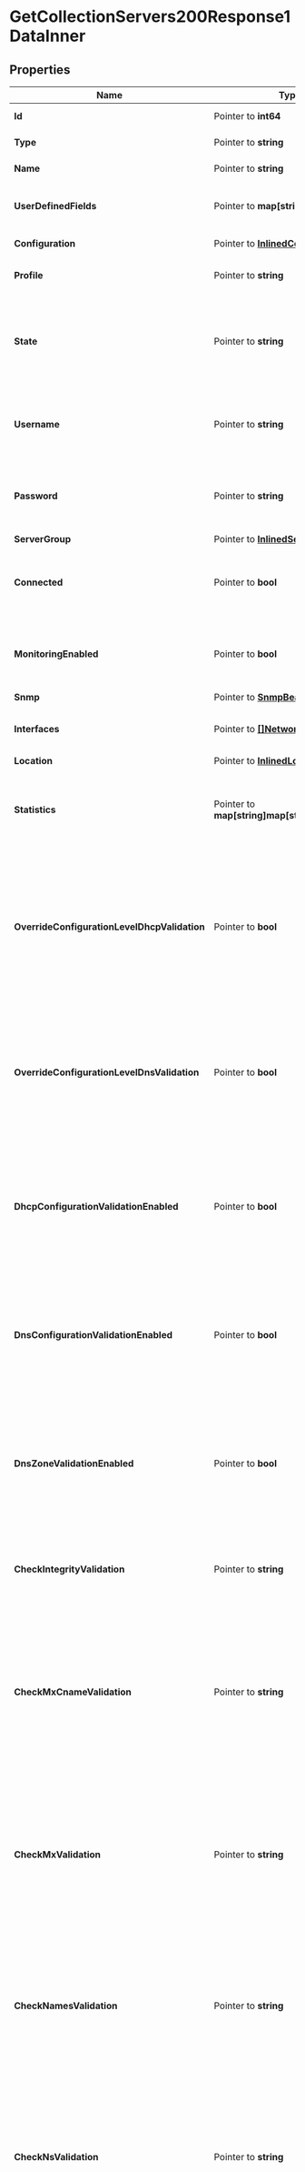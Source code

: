 # GetCollectionServers200Response1DataInner

## Properties

Name | Type | Description | Notes
------------ | ------------- | ------------- | -------------
**Id** | Pointer to **int64** | The resource identifier. | [optional] 
**Type** | Pointer to **string** | The resource type. | [optional] 
**Name** | Pointer to **string** | The name of the resource. | [optional] 
**UserDefinedFields** | Pointer to **map[string]string** | User-defined fields set for the resource. | [optional] 
**Configuration** | Pointer to [**InlinedConfiguration**](InlinedConfiguration.md) |  | [optional] [readonly] 
**Profile** | Pointer to **string** | The profile of the server. | [optional] 
**State** | Pointer to **string** | The current state of the server, indicating whether the server is enabled or disabled. | [optional] 
**Username** | Pointer to **string** | The username used to authenticate with the server. | [optional] 
**Password** | Pointer to **string** | The password used to authenticate with the server. | [optional] 
**ServerGroup** | Pointer to [**InlinedServerGroup**](InlinedServerGroup.md) |  | [optional] 
**Connected** | Pointer to **bool** | Indicates whether the server is connected to Address Manager. | [optional] 
**MonitoringEnabled** | Pointer to **bool** | Indicates whether monitoring service is enabled on the server. | [optional] 
**Snmp** | Pointer to [**SnmpBean**](SnmpBean.md) |  | [optional] 
**Interfaces** | Pointer to [**[]NetworkInterface**](NetworkInterface.md) | The list of network interfaces of the server. | [optional] 
**Location** | Pointer to [**InlinedLocation**](InlinedLocation.md) |  | [optional] 
**Statistics** | Pointer to **map[string]map[string]interface{}** | Displays statistics information collected from the monitoring service. | [optional] [readonly] 
**OverrideConfigurationLevelDhcpValidation** | Pointer to **bool** | Indicates whether DHCP deployment validation settings configured at the configuration level are overridden at the server level. | [optional] 
**OverrideConfigurationLevelDnsValidation** | Pointer to **bool** | Indicates whether DNS deployment validation settings configured at the configuration level are overridden at the server level. | [optional] 
**DhcpConfigurationValidationEnabled** | Pointer to **bool** | Indicates whether the syntax of the dhcpd.conf file is validated prior to deployment from Address Manager. | [optional] 
**DnsConfigurationValidationEnabled** | Pointer to **bool** | Indicates whether the syntax of the named.conf file is validated prior to deployment from Address Manager. | [optional] 
**DnsZoneValidationEnabled** | Pointer to **bool** | Indicates whether the syntax of each DNS zone file is validated prior to deployment from Address Manager. | [optional] 
**CheckIntegrityValidation** | Pointer to **string** | The method for which the syntax checks of the DNS zone file is checked. | [optional] 
**CheckMxCnameValidation** | Pointer to **string** | Checks if MX records point to a CNAME record rather than an A or AAAA, and determines how Address Manager handles conditions found by the check. | [optional] 
**CheckMxValidation** | Pointer to **string** | Checks if MX records point to an IP address rather than an A or AAAA, and determines how Address Manager handles conditions found by the check. | [optional] 
**CheckNamesValidation** | Pointer to **string** | Checks the names within the DNS zone files and determines how Address Manager handles conditions found by the check. | [optional] 
**CheckNsValidation** | Pointer to **string** | Checks if NS records point to an IP address rather than an A or AAAA, and determines how Address Manager handles conditions found by the check. | [optional] 
**CheckSrvCnameValidation** | Pointer to **string** | Checks if SRV records point to a CNAME record rather than an A or AAAA, and determines how Address Manager handles conditions found by the check. | [optional] 
**CheckWildcardValidation** | Pointer to **string** | Checks for wildcards in zone names that don&#39;t appear as the last segment of a zone name, and determines how Address Manager handles conditions found by the check. | [optional] 
**PrivateAddress** | Pointer to **string** | The private IP address of the server. | [optional] 
**EncryptedNotificationsEnabled** | Pointer to **bool** | Indicates whether notifications are encrypted between Address Manager and the DNS/DHCP Server | [optional] 
**ManagementUrl** | Pointer to **string** | Specifies the management URL for an F5 LTM or GTM server. | [optional] 
**SelfIpAddress** | Pointer to **string** | Specifies the self URL for an F5 GTM server. | [optional] 
**HaBackboneEnabled** | Pointer to **bool** | Indicates whether a backbone is enabled between nodes of a high-availability pair. | [optional] 
**HaPingAddress** | Pointer to **string** | Sets the ping address of the high-availability pair. | [optional] 
**DhcpServicePrincipal** | Pointer to [**InlinedKerberosServicePrincipal**](InlinedKerberosServicePrincipal.md) |  | [optional] 
**DnsServicePrincipal** | Pointer to [**InlinedKerberosServicePrincipal**](InlinedKerberosServicePrincipal.md) |  | [optional] 
**DedicatedManagementEnabled** | Pointer to **bool** | Indicates whether dedicated management is enabled on the server. | [optional] 
**HaRole** | Pointer to **string** |  | [optional] [readonly] 
**HaPeerConnectionState** | Pointer to **string** |  | [optional] [readonly] 
**HaDiskState** | Pointer to **string** |  | [optional] [readonly] 
**HsmSupportEnabled** | Pointer to **bool** | Indicates whether HSM is enabled on the server. | [optional] 
**InterfaceRedundancyEnabled** | Pointer to **bool** | Indicates whether interface redundancy is enabled on the server. | [optional] 
**InheritedFields** | Pointer to **[]string** |  | [optional] [readonly] 

## Methods

### NewGetCollectionServers200Response1DataInner

`func NewGetCollectionServers200Response1DataInner() *GetCollectionServers200Response1DataInner`

NewGetCollectionServers200Response1DataInner instantiates a new GetCollectionServers200Response1DataInner object
This constructor will assign default values to properties that have it defined,
and makes sure properties required by API are set, but the set of arguments
will change when the set of required properties is changed

### NewGetCollectionServers200Response1DataInnerWithDefaults

`func NewGetCollectionServers200Response1DataInnerWithDefaults() *GetCollectionServers200Response1DataInner`

NewGetCollectionServers200Response1DataInnerWithDefaults instantiates a new GetCollectionServers200Response1DataInner object
This constructor will only assign default values to properties that have it defined,
but it doesn't guarantee that properties required by API are set

### GetId

`func (o *GetCollectionServers200Response1DataInner) GetId() int64`

GetId returns the Id field if non-nil, zero value otherwise.

### GetIdOk

`func (o *GetCollectionServers200Response1DataInner) GetIdOk() (*int64, bool)`

GetIdOk returns a tuple with the Id field if it's non-nil, zero value otherwise
and a boolean to check if the value has been set.

### SetId

`func (o *GetCollectionServers200Response1DataInner) SetId(v int64)`

SetId sets Id field to given value.

### HasId

`func (o *GetCollectionServers200Response1DataInner) HasId() bool`

HasId returns a boolean if a field has been set.

### GetType

`func (o *GetCollectionServers200Response1DataInner) GetType() string`

GetType returns the Type field if non-nil, zero value otherwise.

### GetTypeOk

`func (o *GetCollectionServers200Response1DataInner) GetTypeOk() (*string, bool)`

GetTypeOk returns a tuple with the Type field if it's non-nil, zero value otherwise
and a boolean to check if the value has been set.

### SetType

`func (o *GetCollectionServers200Response1DataInner) SetType(v string)`

SetType sets Type field to given value.

### HasType

`func (o *GetCollectionServers200Response1DataInner) HasType() bool`

HasType returns a boolean if a field has been set.

### GetName

`func (o *GetCollectionServers200Response1DataInner) GetName() string`

GetName returns the Name field if non-nil, zero value otherwise.

### GetNameOk

`func (o *GetCollectionServers200Response1DataInner) GetNameOk() (*string, bool)`

GetNameOk returns a tuple with the Name field if it's non-nil, zero value otherwise
and a boolean to check if the value has been set.

### SetName

`func (o *GetCollectionServers200Response1DataInner) SetName(v string)`

SetName sets Name field to given value.

### HasName

`func (o *GetCollectionServers200Response1DataInner) HasName() bool`

HasName returns a boolean if a field has been set.

### GetUserDefinedFields

`func (o *GetCollectionServers200Response1DataInner) GetUserDefinedFields() map[string]string`

GetUserDefinedFields returns the UserDefinedFields field if non-nil, zero value otherwise.

### GetUserDefinedFieldsOk

`func (o *GetCollectionServers200Response1DataInner) GetUserDefinedFieldsOk() (*map[string]string, bool)`

GetUserDefinedFieldsOk returns a tuple with the UserDefinedFields field if it's non-nil, zero value otherwise
and a boolean to check if the value has been set.

### SetUserDefinedFields

`func (o *GetCollectionServers200Response1DataInner) SetUserDefinedFields(v map[string]string)`

SetUserDefinedFields sets UserDefinedFields field to given value.

### HasUserDefinedFields

`func (o *GetCollectionServers200Response1DataInner) HasUserDefinedFields() bool`

HasUserDefinedFields returns a boolean if a field has been set.

### GetConfiguration

`func (o *GetCollectionServers200Response1DataInner) GetConfiguration() InlinedConfiguration`

GetConfiguration returns the Configuration field if non-nil, zero value otherwise.

### GetConfigurationOk

`func (o *GetCollectionServers200Response1DataInner) GetConfigurationOk() (*InlinedConfiguration, bool)`

GetConfigurationOk returns a tuple with the Configuration field if it's non-nil, zero value otherwise
and a boolean to check if the value has been set.

### SetConfiguration

`func (o *GetCollectionServers200Response1DataInner) SetConfiguration(v InlinedConfiguration)`

SetConfiguration sets Configuration field to given value.

### HasConfiguration

`func (o *GetCollectionServers200Response1DataInner) HasConfiguration() bool`

HasConfiguration returns a boolean if a field has been set.

### GetProfile

`func (o *GetCollectionServers200Response1DataInner) GetProfile() string`

GetProfile returns the Profile field if non-nil, zero value otherwise.

### GetProfileOk

`func (o *GetCollectionServers200Response1DataInner) GetProfileOk() (*string, bool)`

GetProfileOk returns a tuple with the Profile field if it's non-nil, zero value otherwise
and a boolean to check if the value has been set.

### SetProfile

`func (o *GetCollectionServers200Response1DataInner) SetProfile(v string)`

SetProfile sets Profile field to given value.

### HasProfile

`func (o *GetCollectionServers200Response1DataInner) HasProfile() bool`

HasProfile returns a boolean if a field has been set.

### GetState

`func (o *GetCollectionServers200Response1DataInner) GetState() string`

GetState returns the State field if non-nil, zero value otherwise.

### GetStateOk

`func (o *GetCollectionServers200Response1DataInner) GetStateOk() (*string, bool)`

GetStateOk returns a tuple with the State field if it's non-nil, zero value otherwise
and a boolean to check if the value has been set.

### SetState

`func (o *GetCollectionServers200Response1DataInner) SetState(v string)`

SetState sets State field to given value.

### HasState

`func (o *GetCollectionServers200Response1DataInner) HasState() bool`

HasState returns a boolean if a field has been set.

### GetUsername

`func (o *GetCollectionServers200Response1DataInner) GetUsername() string`

GetUsername returns the Username field if non-nil, zero value otherwise.

### GetUsernameOk

`func (o *GetCollectionServers200Response1DataInner) GetUsernameOk() (*string, bool)`

GetUsernameOk returns a tuple with the Username field if it's non-nil, zero value otherwise
and a boolean to check if the value has been set.

### SetUsername

`func (o *GetCollectionServers200Response1DataInner) SetUsername(v string)`

SetUsername sets Username field to given value.

### HasUsername

`func (o *GetCollectionServers200Response1DataInner) HasUsername() bool`

HasUsername returns a boolean if a field has been set.

### GetPassword

`func (o *GetCollectionServers200Response1DataInner) GetPassword() string`

GetPassword returns the Password field if non-nil, zero value otherwise.

### GetPasswordOk

`func (o *GetCollectionServers200Response1DataInner) GetPasswordOk() (*string, bool)`

GetPasswordOk returns a tuple with the Password field if it's non-nil, zero value otherwise
and a boolean to check if the value has been set.

### SetPassword

`func (o *GetCollectionServers200Response1DataInner) SetPassword(v string)`

SetPassword sets Password field to given value.

### HasPassword

`func (o *GetCollectionServers200Response1DataInner) HasPassword() bool`

HasPassword returns a boolean if a field has been set.

### GetServerGroup

`func (o *GetCollectionServers200Response1DataInner) GetServerGroup() InlinedServerGroup`

GetServerGroup returns the ServerGroup field if non-nil, zero value otherwise.

### GetServerGroupOk

`func (o *GetCollectionServers200Response1DataInner) GetServerGroupOk() (*InlinedServerGroup, bool)`

GetServerGroupOk returns a tuple with the ServerGroup field if it's non-nil, zero value otherwise
and a boolean to check if the value has been set.

### SetServerGroup

`func (o *GetCollectionServers200Response1DataInner) SetServerGroup(v InlinedServerGroup)`

SetServerGroup sets ServerGroup field to given value.

### HasServerGroup

`func (o *GetCollectionServers200Response1DataInner) HasServerGroup() bool`

HasServerGroup returns a boolean if a field has been set.

### GetConnected

`func (o *GetCollectionServers200Response1DataInner) GetConnected() bool`

GetConnected returns the Connected field if non-nil, zero value otherwise.

### GetConnectedOk

`func (o *GetCollectionServers200Response1DataInner) GetConnectedOk() (*bool, bool)`

GetConnectedOk returns a tuple with the Connected field if it's non-nil, zero value otherwise
and a boolean to check if the value has been set.

### SetConnected

`func (o *GetCollectionServers200Response1DataInner) SetConnected(v bool)`

SetConnected sets Connected field to given value.

### HasConnected

`func (o *GetCollectionServers200Response1DataInner) HasConnected() bool`

HasConnected returns a boolean if a field has been set.

### GetMonitoringEnabled

`func (o *GetCollectionServers200Response1DataInner) GetMonitoringEnabled() bool`

GetMonitoringEnabled returns the MonitoringEnabled field if non-nil, zero value otherwise.

### GetMonitoringEnabledOk

`func (o *GetCollectionServers200Response1DataInner) GetMonitoringEnabledOk() (*bool, bool)`

GetMonitoringEnabledOk returns a tuple with the MonitoringEnabled field if it's non-nil, zero value otherwise
and a boolean to check if the value has been set.

### SetMonitoringEnabled

`func (o *GetCollectionServers200Response1DataInner) SetMonitoringEnabled(v bool)`

SetMonitoringEnabled sets MonitoringEnabled field to given value.

### HasMonitoringEnabled

`func (o *GetCollectionServers200Response1DataInner) HasMonitoringEnabled() bool`

HasMonitoringEnabled returns a boolean if a field has been set.

### GetSnmp

`func (o *GetCollectionServers200Response1DataInner) GetSnmp() SnmpBean`

GetSnmp returns the Snmp field if non-nil, zero value otherwise.

### GetSnmpOk

`func (o *GetCollectionServers200Response1DataInner) GetSnmpOk() (*SnmpBean, bool)`

GetSnmpOk returns a tuple with the Snmp field if it's non-nil, zero value otherwise
and a boolean to check if the value has been set.

### SetSnmp

`func (o *GetCollectionServers200Response1DataInner) SetSnmp(v SnmpBean)`

SetSnmp sets Snmp field to given value.

### HasSnmp

`func (o *GetCollectionServers200Response1DataInner) HasSnmp() bool`

HasSnmp returns a boolean if a field has been set.

### GetInterfaces

`func (o *GetCollectionServers200Response1DataInner) GetInterfaces() []NetworkInterface`

GetInterfaces returns the Interfaces field if non-nil, zero value otherwise.

### GetInterfacesOk

`func (o *GetCollectionServers200Response1DataInner) GetInterfacesOk() (*[]NetworkInterface, bool)`

GetInterfacesOk returns a tuple with the Interfaces field if it's non-nil, zero value otherwise
and a boolean to check if the value has been set.

### SetInterfaces

`func (o *GetCollectionServers200Response1DataInner) SetInterfaces(v []NetworkInterface)`

SetInterfaces sets Interfaces field to given value.

### HasInterfaces

`func (o *GetCollectionServers200Response1DataInner) HasInterfaces() bool`

HasInterfaces returns a boolean if a field has been set.

### GetLocation

`func (o *GetCollectionServers200Response1DataInner) GetLocation() InlinedLocation`

GetLocation returns the Location field if non-nil, zero value otherwise.

### GetLocationOk

`func (o *GetCollectionServers200Response1DataInner) GetLocationOk() (*InlinedLocation, bool)`

GetLocationOk returns a tuple with the Location field if it's non-nil, zero value otherwise
and a boolean to check if the value has been set.

### SetLocation

`func (o *GetCollectionServers200Response1DataInner) SetLocation(v InlinedLocation)`

SetLocation sets Location field to given value.

### HasLocation

`func (o *GetCollectionServers200Response1DataInner) HasLocation() bool`

HasLocation returns a boolean if a field has been set.

### GetStatistics

`func (o *GetCollectionServers200Response1DataInner) GetStatistics() map[string]map[string]interface{}`

GetStatistics returns the Statistics field if non-nil, zero value otherwise.

### GetStatisticsOk

`func (o *GetCollectionServers200Response1DataInner) GetStatisticsOk() (*map[string]map[string]interface{}, bool)`

GetStatisticsOk returns a tuple with the Statistics field if it's non-nil, zero value otherwise
and a boolean to check if the value has been set.

### SetStatistics

`func (o *GetCollectionServers200Response1DataInner) SetStatistics(v map[string]map[string]interface{})`

SetStatistics sets Statistics field to given value.

### HasStatistics

`func (o *GetCollectionServers200Response1DataInner) HasStatistics() bool`

HasStatistics returns a boolean if a field has been set.

### GetOverrideConfigurationLevelDhcpValidation

`func (o *GetCollectionServers200Response1DataInner) GetOverrideConfigurationLevelDhcpValidation() bool`

GetOverrideConfigurationLevelDhcpValidation returns the OverrideConfigurationLevelDhcpValidation field if non-nil, zero value otherwise.

### GetOverrideConfigurationLevelDhcpValidationOk

`func (o *GetCollectionServers200Response1DataInner) GetOverrideConfigurationLevelDhcpValidationOk() (*bool, bool)`

GetOverrideConfigurationLevelDhcpValidationOk returns a tuple with the OverrideConfigurationLevelDhcpValidation field if it's non-nil, zero value otherwise
and a boolean to check if the value has been set.

### SetOverrideConfigurationLevelDhcpValidation

`func (o *GetCollectionServers200Response1DataInner) SetOverrideConfigurationLevelDhcpValidation(v bool)`

SetOverrideConfigurationLevelDhcpValidation sets OverrideConfigurationLevelDhcpValidation field to given value.

### HasOverrideConfigurationLevelDhcpValidation

`func (o *GetCollectionServers200Response1DataInner) HasOverrideConfigurationLevelDhcpValidation() bool`

HasOverrideConfigurationLevelDhcpValidation returns a boolean if a field has been set.

### GetOverrideConfigurationLevelDnsValidation

`func (o *GetCollectionServers200Response1DataInner) GetOverrideConfigurationLevelDnsValidation() bool`

GetOverrideConfigurationLevelDnsValidation returns the OverrideConfigurationLevelDnsValidation field if non-nil, zero value otherwise.

### GetOverrideConfigurationLevelDnsValidationOk

`func (o *GetCollectionServers200Response1DataInner) GetOverrideConfigurationLevelDnsValidationOk() (*bool, bool)`

GetOverrideConfigurationLevelDnsValidationOk returns a tuple with the OverrideConfigurationLevelDnsValidation field if it's non-nil, zero value otherwise
and a boolean to check if the value has been set.

### SetOverrideConfigurationLevelDnsValidation

`func (o *GetCollectionServers200Response1DataInner) SetOverrideConfigurationLevelDnsValidation(v bool)`

SetOverrideConfigurationLevelDnsValidation sets OverrideConfigurationLevelDnsValidation field to given value.

### HasOverrideConfigurationLevelDnsValidation

`func (o *GetCollectionServers200Response1DataInner) HasOverrideConfigurationLevelDnsValidation() bool`

HasOverrideConfigurationLevelDnsValidation returns a boolean if a field has been set.

### GetDhcpConfigurationValidationEnabled

`func (o *GetCollectionServers200Response1DataInner) GetDhcpConfigurationValidationEnabled() bool`

GetDhcpConfigurationValidationEnabled returns the DhcpConfigurationValidationEnabled field if non-nil, zero value otherwise.

### GetDhcpConfigurationValidationEnabledOk

`func (o *GetCollectionServers200Response1DataInner) GetDhcpConfigurationValidationEnabledOk() (*bool, bool)`

GetDhcpConfigurationValidationEnabledOk returns a tuple with the DhcpConfigurationValidationEnabled field if it's non-nil, zero value otherwise
and a boolean to check if the value has been set.

### SetDhcpConfigurationValidationEnabled

`func (o *GetCollectionServers200Response1DataInner) SetDhcpConfigurationValidationEnabled(v bool)`

SetDhcpConfigurationValidationEnabled sets DhcpConfigurationValidationEnabled field to given value.

### HasDhcpConfigurationValidationEnabled

`func (o *GetCollectionServers200Response1DataInner) HasDhcpConfigurationValidationEnabled() bool`

HasDhcpConfigurationValidationEnabled returns a boolean if a field has been set.

### GetDnsConfigurationValidationEnabled

`func (o *GetCollectionServers200Response1DataInner) GetDnsConfigurationValidationEnabled() bool`

GetDnsConfigurationValidationEnabled returns the DnsConfigurationValidationEnabled field if non-nil, zero value otherwise.

### GetDnsConfigurationValidationEnabledOk

`func (o *GetCollectionServers200Response1DataInner) GetDnsConfigurationValidationEnabledOk() (*bool, bool)`

GetDnsConfigurationValidationEnabledOk returns a tuple with the DnsConfigurationValidationEnabled field if it's non-nil, zero value otherwise
and a boolean to check if the value has been set.

### SetDnsConfigurationValidationEnabled

`func (o *GetCollectionServers200Response1DataInner) SetDnsConfigurationValidationEnabled(v bool)`

SetDnsConfigurationValidationEnabled sets DnsConfigurationValidationEnabled field to given value.

### HasDnsConfigurationValidationEnabled

`func (o *GetCollectionServers200Response1DataInner) HasDnsConfigurationValidationEnabled() bool`

HasDnsConfigurationValidationEnabled returns a boolean if a field has been set.

### GetDnsZoneValidationEnabled

`func (o *GetCollectionServers200Response1DataInner) GetDnsZoneValidationEnabled() bool`

GetDnsZoneValidationEnabled returns the DnsZoneValidationEnabled field if non-nil, zero value otherwise.

### GetDnsZoneValidationEnabledOk

`func (o *GetCollectionServers200Response1DataInner) GetDnsZoneValidationEnabledOk() (*bool, bool)`

GetDnsZoneValidationEnabledOk returns a tuple with the DnsZoneValidationEnabled field if it's non-nil, zero value otherwise
and a boolean to check if the value has been set.

### SetDnsZoneValidationEnabled

`func (o *GetCollectionServers200Response1DataInner) SetDnsZoneValidationEnabled(v bool)`

SetDnsZoneValidationEnabled sets DnsZoneValidationEnabled field to given value.

### HasDnsZoneValidationEnabled

`func (o *GetCollectionServers200Response1DataInner) HasDnsZoneValidationEnabled() bool`

HasDnsZoneValidationEnabled returns a boolean if a field has been set.

### GetCheckIntegrityValidation

`func (o *GetCollectionServers200Response1DataInner) GetCheckIntegrityValidation() string`

GetCheckIntegrityValidation returns the CheckIntegrityValidation field if non-nil, zero value otherwise.

### GetCheckIntegrityValidationOk

`func (o *GetCollectionServers200Response1DataInner) GetCheckIntegrityValidationOk() (*string, bool)`

GetCheckIntegrityValidationOk returns a tuple with the CheckIntegrityValidation field if it's non-nil, zero value otherwise
and a boolean to check if the value has been set.

### SetCheckIntegrityValidation

`func (o *GetCollectionServers200Response1DataInner) SetCheckIntegrityValidation(v string)`

SetCheckIntegrityValidation sets CheckIntegrityValidation field to given value.

### HasCheckIntegrityValidation

`func (o *GetCollectionServers200Response1DataInner) HasCheckIntegrityValidation() bool`

HasCheckIntegrityValidation returns a boolean if a field has been set.

### GetCheckMxCnameValidation

`func (o *GetCollectionServers200Response1DataInner) GetCheckMxCnameValidation() string`

GetCheckMxCnameValidation returns the CheckMxCnameValidation field if non-nil, zero value otherwise.

### GetCheckMxCnameValidationOk

`func (o *GetCollectionServers200Response1DataInner) GetCheckMxCnameValidationOk() (*string, bool)`

GetCheckMxCnameValidationOk returns a tuple with the CheckMxCnameValidation field if it's non-nil, zero value otherwise
and a boolean to check if the value has been set.

### SetCheckMxCnameValidation

`func (o *GetCollectionServers200Response1DataInner) SetCheckMxCnameValidation(v string)`

SetCheckMxCnameValidation sets CheckMxCnameValidation field to given value.

### HasCheckMxCnameValidation

`func (o *GetCollectionServers200Response1DataInner) HasCheckMxCnameValidation() bool`

HasCheckMxCnameValidation returns a boolean if a field has been set.

### GetCheckMxValidation

`func (o *GetCollectionServers200Response1DataInner) GetCheckMxValidation() string`

GetCheckMxValidation returns the CheckMxValidation field if non-nil, zero value otherwise.

### GetCheckMxValidationOk

`func (o *GetCollectionServers200Response1DataInner) GetCheckMxValidationOk() (*string, bool)`

GetCheckMxValidationOk returns a tuple with the CheckMxValidation field if it's non-nil, zero value otherwise
and a boolean to check if the value has been set.

### SetCheckMxValidation

`func (o *GetCollectionServers200Response1DataInner) SetCheckMxValidation(v string)`

SetCheckMxValidation sets CheckMxValidation field to given value.

### HasCheckMxValidation

`func (o *GetCollectionServers200Response1DataInner) HasCheckMxValidation() bool`

HasCheckMxValidation returns a boolean if a field has been set.

### GetCheckNamesValidation

`func (o *GetCollectionServers200Response1DataInner) GetCheckNamesValidation() string`

GetCheckNamesValidation returns the CheckNamesValidation field if non-nil, zero value otherwise.

### GetCheckNamesValidationOk

`func (o *GetCollectionServers200Response1DataInner) GetCheckNamesValidationOk() (*string, bool)`

GetCheckNamesValidationOk returns a tuple with the CheckNamesValidation field if it's non-nil, zero value otherwise
and a boolean to check if the value has been set.

### SetCheckNamesValidation

`func (o *GetCollectionServers200Response1DataInner) SetCheckNamesValidation(v string)`

SetCheckNamesValidation sets CheckNamesValidation field to given value.

### HasCheckNamesValidation

`func (o *GetCollectionServers200Response1DataInner) HasCheckNamesValidation() bool`

HasCheckNamesValidation returns a boolean if a field has been set.

### GetCheckNsValidation

`func (o *GetCollectionServers200Response1DataInner) GetCheckNsValidation() string`

GetCheckNsValidation returns the CheckNsValidation field if non-nil, zero value otherwise.

### GetCheckNsValidationOk

`func (o *GetCollectionServers200Response1DataInner) GetCheckNsValidationOk() (*string, bool)`

GetCheckNsValidationOk returns a tuple with the CheckNsValidation field if it's non-nil, zero value otherwise
and a boolean to check if the value has been set.

### SetCheckNsValidation

`func (o *GetCollectionServers200Response1DataInner) SetCheckNsValidation(v string)`

SetCheckNsValidation sets CheckNsValidation field to given value.

### HasCheckNsValidation

`func (o *GetCollectionServers200Response1DataInner) HasCheckNsValidation() bool`

HasCheckNsValidation returns a boolean if a field has been set.

### GetCheckSrvCnameValidation

`func (o *GetCollectionServers200Response1DataInner) GetCheckSrvCnameValidation() string`

GetCheckSrvCnameValidation returns the CheckSrvCnameValidation field if non-nil, zero value otherwise.

### GetCheckSrvCnameValidationOk

`func (o *GetCollectionServers200Response1DataInner) GetCheckSrvCnameValidationOk() (*string, bool)`

GetCheckSrvCnameValidationOk returns a tuple with the CheckSrvCnameValidation field if it's non-nil, zero value otherwise
and a boolean to check if the value has been set.

### SetCheckSrvCnameValidation

`func (o *GetCollectionServers200Response1DataInner) SetCheckSrvCnameValidation(v string)`

SetCheckSrvCnameValidation sets CheckSrvCnameValidation field to given value.

### HasCheckSrvCnameValidation

`func (o *GetCollectionServers200Response1DataInner) HasCheckSrvCnameValidation() bool`

HasCheckSrvCnameValidation returns a boolean if a field has been set.

### GetCheckWildcardValidation

`func (o *GetCollectionServers200Response1DataInner) GetCheckWildcardValidation() string`

GetCheckWildcardValidation returns the CheckWildcardValidation field if non-nil, zero value otherwise.

### GetCheckWildcardValidationOk

`func (o *GetCollectionServers200Response1DataInner) GetCheckWildcardValidationOk() (*string, bool)`

GetCheckWildcardValidationOk returns a tuple with the CheckWildcardValidation field if it's non-nil, zero value otherwise
and a boolean to check if the value has been set.

### SetCheckWildcardValidation

`func (o *GetCollectionServers200Response1DataInner) SetCheckWildcardValidation(v string)`

SetCheckWildcardValidation sets CheckWildcardValidation field to given value.

### HasCheckWildcardValidation

`func (o *GetCollectionServers200Response1DataInner) HasCheckWildcardValidation() bool`

HasCheckWildcardValidation returns a boolean if a field has been set.

### GetPrivateAddress

`func (o *GetCollectionServers200Response1DataInner) GetPrivateAddress() string`

GetPrivateAddress returns the PrivateAddress field if non-nil, zero value otherwise.

### GetPrivateAddressOk

`func (o *GetCollectionServers200Response1DataInner) GetPrivateAddressOk() (*string, bool)`

GetPrivateAddressOk returns a tuple with the PrivateAddress field if it's non-nil, zero value otherwise
and a boolean to check if the value has been set.

### SetPrivateAddress

`func (o *GetCollectionServers200Response1DataInner) SetPrivateAddress(v string)`

SetPrivateAddress sets PrivateAddress field to given value.

### HasPrivateAddress

`func (o *GetCollectionServers200Response1DataInner) HasPrivateAddress() bool`

HasPrivateAddress returns a boolean if a field has been set.

### GetEncryptedNotificationsEnabled

`func (o *GetCollectionServers200Response1DataInner) GetEncryptedNotificationsEnabled() bool`

GetEncryptedNotificationsEnabled returns the EncryptedNotificationsEnabled field if non-nil, zero value otherwise.

### GetEncryptedNotificationsEnabledOk

`func (o *GetCollectionServers200Response1DataInner) GetEncryptedNotificationsEnabledOk() (*bool, bool)`

GetEncryptedNotificationsEnabledOk returns a tuple with the EncryptedNotificationsEnabled field if it's non-nil, zero value otherwise
and a boolean to check if the value has been set.

### SetEncryptedNotificationsEnabled

`func (o *GetCollectionServers200Response1DataInner) SetEncryptedNotificationsEnabled(v bool)`

SetEncryptedNotificationsEnabled sets EncryptedNotificationsEnabled field to given value.

### HasEncryptedNotificationsEnabled

`func (o *GetCollectionServers200Response1DataInner) HasEncryptedNotificationsEnabled() bool`

HasEncryptedNotificationsEnabled returns a boolean if a field has been set.

### GetManagementUrl

`func (o *GetCollectionServers200Response1DataInner) GetManagementUrl() string`

GetManagementUrl returns the ManagementUrl field if non-nil, zero value otherwise.

### GetManagementUrlOk

`func (o *GetCollectionServers200Response1DataInner) GetManagementUrlOk() (*string, bool)`

GetManagementUrlOk returns a tuple with the ManagementUrl field if it's non-nil, zero value otherwise
and a boolean to check if the value has been set.

### SetManagementUrl

`func (o *GetCollectionServers200Response1DataInner) SetManagementUrl(v string)`

SetManagementUrl sets ManagementUrl field to given value.

### HasManagementUrl

`func (o *GetCollectionServers200Response1DataInner) HasManagementUrl() bool`

HasManagementUrl returns a boolean if a field has been set.

### GetSelfIpAddress

`func (o *GetCollectionServers200Response1DataInner) GetSelfIpAddress() string`

GetSelfIpAddress returns the SelfIpAddress field if non-nil, zero value otherwise.

### GetSelfIpAddressOk

`func (o *GetCollectionServers200Response1DataInner) GetSelfIpAddressOk() (*string, bool)`

GetSelfIpAddressOk returns a tuple with the SelfIpAddress field if it's non-nil, zero value otherwise
and a boolean to check if the value has been set.

### SetSelfIpAddress

`func (o *GetCollectionServers200Response1DataInner) SetSelfIpAddress(v string)`

SetSelfIpAddress sets SelfIpAddress field to given value.

### HasSelfIpAddress

`func (o *GetCollectionServers200Response1DataInner) HasSelfIpAddress() bool`

HasSelfIpAddress returns a boolean if a field has been set.

### GetHaBackboneEnabled

`func (o *GetCollectionServers200Response1DataInner) GetHaBackboneEnabled() bool`

GetHaBackboneEnabled returns the HaBackboneEnabled field if non-nil, zero value otherwise.

### GetHaBackboneEnabledOk

`func (o *GetCollectionServers200Response1DataInner) GetHaBackboneEnabledOk() (*bool, bool)`

GetHaBackboneEnabledOk returns a tuple with the HaBackboneEnabled field if it's non-nil, zero value otherwise
and a boolean to check if the value has been set.

### SetHaBackboneEnabled

`func (o *GetCollectionServers200Response1DataInner) SetHaBackboneEnabled(v bool)`

SetHaBackboneEnabled sets HaBackboneEnabled field to given value.

### HasHaBackboneEnabled

`func (o *GetCollectionServers200Response1DataInner) HasHaBackboneEnabled() bool`

HasHaBackboneEnabled returns a boolean if a field has been set.

### GetHaPingAddress

`func (o *GetCollectionServers200Response1DataInner) GetHaPingAddress() string`

GetHaPingAddress returns the HaPingAddress field if non-nil, zero value otherwise.

### GetHaPingAddressOk

`func (o *GetCollectionServers200Response1DataInner) GetHaPingAddressOk() (*string, bool)`

GetHaPingAddressOk returns a tuple with the HaPingAddress field if it's non-nil, zero value otherwise
and a boolean to check if the value has been set.

### SetHaPingAddress

`func (o *GetCollectionServers200Response1DataInner) SetHaPingAddress(v string)`

SetHaPingAddress sets HaPingAddress field to given value.

### HasHaPingAddress

`func (o *GetCollectionServers200Response1DataInner) HasHaPingAddress() bool`

HasHaPingAddress returns a boolean if a field has been set.

### GetDhcpServicePrincipal

`func (o *GetCollectionServers200Response1DataInner) GetDhcpServicePrincipal() InlinedKerberosServicePrincipal`

GetDhcpServicePrincipal returns the DhcpServicePrincipal field if non-nil, zero value otherwise.

### GetDhcpServicePrincipalOk

`func (o *GetCollectionServers200Response1DataInner) GetDhcpServicePrincipalOk() (*InlinedKerberosServicePrincipal, bool)`

GetDhcpServicePrincipalOk returns a tuple with the DhcpServicePrincipal field if it's non-nil, zero value otherwise
and a boolean to check if the value has been set.

### SetDhcpServicePrincipal

`func (o *GetCollectionServers200Response1DataInner) SetDhcpServicePrincipal(v InlinedKerberosServicePrincipal)`

SetDhcpServicePrincipal sets DhcpServicePrincipal field to given value.

### HasDhcpServicePrincipal

`func (o *GetCollectionServers200Response1DataInner) HasDhcpServicePrincipal() bool`

HasDhcpServicePrincipal returns a boolean if a field has been set.

### GetDnsServicePrincipal

`func (o *GetCollectionServers200Response1DataInner) GetDnsServicePrincipal() InlinedKerberosServicePrincipal`

GetDnsServicePrincipal returns the DnsServicePrincipal field if non-nil, zero value otherwise.

### GetDnsServicePrincipalOk

`func (o *GetCollectionServers200Response1DataInner) GetDnsServicePrincipalOk() (*InlinedKerberosServicePrincipal, bool)`

GetDnsServicePrincipalOk returns a tuple with the DnsServicePrincipal field if it's non-nil, zero value otherwise
and a boolean to check if the value has been set.

### SetDnsServicePrincipal

`func (o *GetCollectionServers200Response1DataInner) SetDnsServicePrincipal(v InlinedKerberosServicePrincipal)`

SetDnsServicePrincipal sets DnsServicePrincipal field to given value.

### HasDnsServicePrincipal

`func (o *GetCollectionServers200Response1DataInner) HasDnsServicePrincipal() bool`

HasDnsServicePrincipal returns a boolean if a field has been set.

### GetDedicatedManagementEnabled

`func (o *GetCollectionServers200Response1DataInner) GetDedicatedManagementEnabled() bool`

GetDedicatedManagementEnabled returns the DedicatedManagementEnabled field if non-nil, zero value otherwise.

### GetDedicatedManagementEnabledOk

`func (o *GetCollectionServers200Response1DataInner) GetDedicatedManagementEnabledOk() (*bool, bool)`

GetDedicatedManagementEnabledOk returns a tuple with the DedicatedManagementEnabled field if it's non-nil, zero value otherwise
and a boolean to check if the value has been set.

### SetDedicatedManagementEnabled

`func (o *GetCollectionServers200Response1DataInner) SetDedicatedManagementEnabled(v bool)`

SetDedicatedManagementEnabled sets DedicatedManagementEnabled field to given value.

### HasDedicatedManagementEnabled

`func (o *GetCollectionServers200Response1DataInner) HasDedicatedManagementEnabled() bool`

HasDedicatedManagementEnabled returns a boolean if a field has been set.

### GetHaRole

`func (o *GetCollectionServers200Response1DataInner) GetHaRole() string`

GetHaRole returns the HaRole field if non-nil, zero value otherwise.

### GetHaRoleOk

`func (o *GetCollectionServers200Response1DataInner) GetHaRoleOk() (*string, bool)`

GetHaRoleOk returns a tuple with the HaRole field if it's non-nil, zero value otherwise
and a boolean to check if the value has been set.

### SetHaRole

`func (o *GetCollectionServers200Response1DataInner) SetHaRole(v string)`

SetHaRole sets HaRole field to given value.

### HasHaRole

`func (o *GetCollectionServers200Response1DataInner) HasHaRole() bool`

HasHaRole returns a boolean if a field has been set.

### GetHaPeerConnectionState

`func (o *GetCollectionServers200Response1DataInner) GetHaPeerConnectionState() string`

GetHaPeerConnectionState returns the HaPeerConnectionState field if non-nil, zero value otherwise.

### GetHaPeerConnectionStateOk

`func (o *GetCollectionServers200Response1DataInner) GetHaPeerConnectionStateOk() (*string, bool)`

GetHaPeerConnectionStateOk returns a tuple with the HaPeerConnectionState field if it's non-nil, zero value otherwise
and a boolean to check if the value has been set.

### SetHaPeerConnectionState

`func (o *GetCollectionServers200Response1DataInner) SetHaPeerConnectionState(v string)`

SetHaPeerConnectionState sets HaPeerConnectionState field to given value.

### HasHaPeerConnectionState

`func (o *GetCollectionServers200Response1DataInner) HasHaPeerConnectionState() bool`

HasHaPeerConnectionState returns a boolean if a field has been set.

### GetHaDiskState

`func (o *GetCollectionServers200Response1DataInner) GetHaDiskState() string`

GetHaDiskState returns the HaDiskState field if non-nil, zero value otherwise.

### GetHaDiskStateOk

`func (o *GetCollectionServers200Response1DataInner) GetHaDiskStateOk() (*string, bool)`

GetHaDiskStateOk returns a tuple with the HaDiskState field if it's non-nil, zero value otherwise
and a boolean to check if the value has been set.

### SetHaDiskState

`func (o *GetCollectionServers200Response1DataInner) SetHaDiskState(v string)`

SetHaDiskState sets HaDiskState field to given value.

### HasHaDiskState

`func (o *GetCollectionServers200Response1DataInner) HasHaDiskState() bool`

HasHaDiskState returns a boolean if a field has been set.

### GetHsmSupportEnabled

`func (o *GetCollectionServers200Response1DataInner) GetHsmSupportEnabled() bool`

GetHsmSupportEnabled returns the HsmSupportEnabled field if non-nil, zero value otherwise.

### GetHsmSupportEnabledOk

`func (o *GetCollectionServers200Response1DataInner) GetHsmSupportEnabledOk() (*bool, bool)`

GetHsmSupportEnabledOk returns a tuple with the HsmSupportEnabled field if it's non-nil, zero value otherwise
and a boolean to check if the value has been set.

### SetHsmSupportEnabled

`func (o *GetCollectionServers200Response1DataInner) SetHsmSupportEnabled(v bool)`

SetHsmSupportEnabled sets HsmSupportEnabled field to given value.

### HasHsmSupportEnabled

`func (o *GetCollectionServers200Response1DataInner) HasHsmSupportEnabled() bool`

HasHsmSupportEnabled returns a boolean if a field has been set.

### GetInterfaceRedundancyEnabled

`func (o *GetCollectionServers200Response1DataInner) GetInterfaceRedundancyEnabled() bool`

GetInterfaceRedundancyEnabled returns the InterfaceRedundancyEnabled field if non-nil, zero value otherwise.

### GetInterfaceRedundancyEnabledOk

`func (o *GetCollectionServers200Response1DataInner) GetInterfaceRedundancyEnabledOk() (*bool, bool)`

GetInterfaceRedundancyEnabledOk returns a tuple with the InterfaceRedundancyEnabled field if it's non-nil, zero value otherwise
and a boolean to check if the value has been set.

### SetInterfaceRedundancyEnabled

`func (o *GetCollectionServers200Response1DataInner) SetInterfaceRedundancyEnabled(v bool)`

SetInterfaceRedundancyEnabled sets InterfaceRedundancyEnabled field to given value.

### HasInterfaceRedundancyEnabled

`func (o *GetCollectionServers200Response1DataInner) HasInterfaceRedundancyEnabled() bool`

HasInterfaceRedundancyEnabled returns a boolean if a field has been set.

### GetInheritedFields

`func (o *GetCollectionServers200Response1DataInner) GetInheritedFields() []string`

GetInheritedFields returns the InheritedFields field if non-nil, zero value otherwise.

### GetInheritedFieldsOk

`func (o *GetCollectionServers200Response1DataInner) GetInheritedFieldsOk() (*[]string, bool)`

GetInheritedFieldsOk returns a tuple with the InheritedFields field if it's non-nil, zero value otherwise
and a boolean to check if the value has been set.

### SetInheritedFields

`func (o *GetCollectionServers200Response1DataInner) SetInheritedFields(v []string)`

SetInheritedFields sets InheritedFields field to given value.

### HasInheritedFields

`func (o *GetCollectionServers200Response1DataInner) HasInheritedFields() bool`

HasInheritedFields returns a boolean if a field has been set.


[[Back to Model list]](../README.md#documentation-for-models) [[Back to API list]](../README.md#documentation-for-api-endpoints) [[Back to README]](../README.md)


